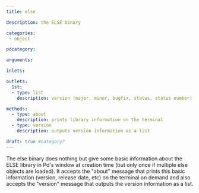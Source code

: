 ```yaml
---
title: else

description: the ELSE binary

categories:
 - object

pdcategory:

arguments:

inlets:

outlets:
  1st:
  - type: list
    description: version (major, minor, bugfix, status, status number)

methods:
  - type: about
    description: prints library information on the terminal
  - type: version
    description: outputs version information as a list

draft: true #category?
---
```


The else binary does nothing but give some basic information about the ELSE library in Pd's window at creation time (but only once if multiple else objects are loaded). It accepts the "about" message that prints this basic information (version, release date, etc) on the terminal on demand and also accepts the "version" message that outputs the version information as a list.

